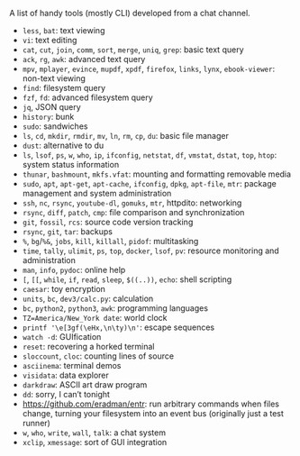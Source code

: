 A list of handy tools (mostly CLI) developed from a chat channel.

- `less`, `bat`: text viewing
- `vi`: text editing
- `cat`, `cut`, `join`, `comm`, `sort`, `merge`, `uniq`, `grep`: basic
  text query
- `ack`, `rg`, `awk`: advanced text query
- `mpv`, `mplayer`, `evince`, `mupdf`, `xpdf`, `firefox`, `links`,
  `lynx`, `ebook-viewer`: non-text viewing
- `find`: filesystem query
- `fzf`, `fd`: advanced filesystem query
- `jq`, JSON query
- `history`: bunk
- `sudo`: sandwiches
- `ls`, `cd`, `mkdir`, `rmdir`, `mv`, `ln`, `rm`, `cp`, `du`: basic
  file manager
- `dust`: alternative to du
- `ls`, `lsof`, `ps`, `w`, `who`, `ip`, `ifconfig`, `netstat`, `df`,
  `vmstat`, `dstat`, `top`, `htop`: system status information
- `thunar`, `bashmount`, `mkfs.vfat`: mounting and formatting
  removable media
- `sudo`, `apt`, `apt-get`, `apt-cache`, `ifconfig`, `dpkg`,
  `apt-file`, `mtr`: package management and system administration
- `ssh`, `nc`, `rsync`, `youtube-dl`, `gomuks`, `mtr`, httpdito:
  networking
- `rsync`, `diff`, `patch`, `cmp`: file comparison and synchronization
- `git`, `fossil`, `rcs`: source code version tracking
- `rsync`, `git`, `tar`: backups
- `%`, `bg`/`%&`, `jobs`, `kill`, `killall`, `pidof`: multitasking
- `time`, `tally`, `ulimit`, `ps`, `top`, `docker`, `lsof`, `pv`:
  resource monitoring and administration
- `man`, `info`, `pydoc`: online help
- `[`, `[[`, `while`, `if`, `read`, `sleep`, `$((..))`, `echo`: shell
  scripting
- `caesar`: toy encryption
- `units`, `bc`, `dev3/calc.py`: calculation
- `bc`, `python2`, `python3`, `awk`: programming languages
- `TZ=America/New_York date`: world clock
- `printf '\e[3gf(\eHx,\n\ty)\n'`: escape sequences
- `watch -d`: GUIfication
- `reset`: recovering a horked terminal
- `sloccount`, `cloc`: counting lines of source
- `asciinema`: terminal demos
- `visidata`: data explorer
- `darkdraw`: ASCII art draw program
- `dd`: sorry, I can’t tonight
- <https://github.com/eradman/entr>: run arbitrary commands when files
  change, turning your filesystem into an event bus (originally just a
  test runner)
- `w`, `who`, `write`, `wall`, `talk`: a chat system
- `xclip`, `xmessage`: sort of GUI integration
